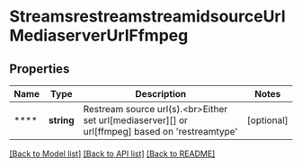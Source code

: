# StreamsrestreamstreamidsourceUrlMediaserverUrlFfmpeg

## Properties
Name | Type | Description | Notes
------------ | ------------- | ------------- | -------------
**** | **string** | Restream source url(s).&lt;br&gt;Either set url[mediaserver][] or url[ffmpeg] based on &#x27;restreamtype&#x27; | [optional] 

[[Back to Model list]](../README.md#documentation-for-models) [[Back to API list]](../README.md#documentation-for-api-endpoints) [[Back to README]](../README.md)

